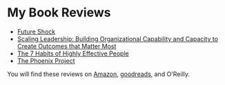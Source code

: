 # My Book Reviews

* [Future Shock](./future-shock/README.adoc)
* [Scaling Leadership: Building Organizational Capability and Capacity to Create Outcomes that Matter Most](./scaling-leadership-building-organizational-capability-and-capacity-to-create-outcomes-that-matter-most/README.adoc)
* [The 7 Habits of Highly Effective People](./the-7-habits-of-highly-effective-people/README.adoc)
* [The Phoenix Project](./the-phoenix-project/README.adoc)

You will find these reviews on [Amazon](https://www.amazon.com/gp/profile/amzn1.account.AGOXFYJH6BOLIZ5AUIQDU3T5G3KA), [goodreads](https://www.goodreads.com/user/show/100965628-eric-swanson), and O'Reilly.
